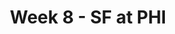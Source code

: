 ---
layout: game
title: Week 8 - SF at PHI
season: 2017
game_id: 2017_08_SF_PHI
away_team: SF
home_team: PHI
---